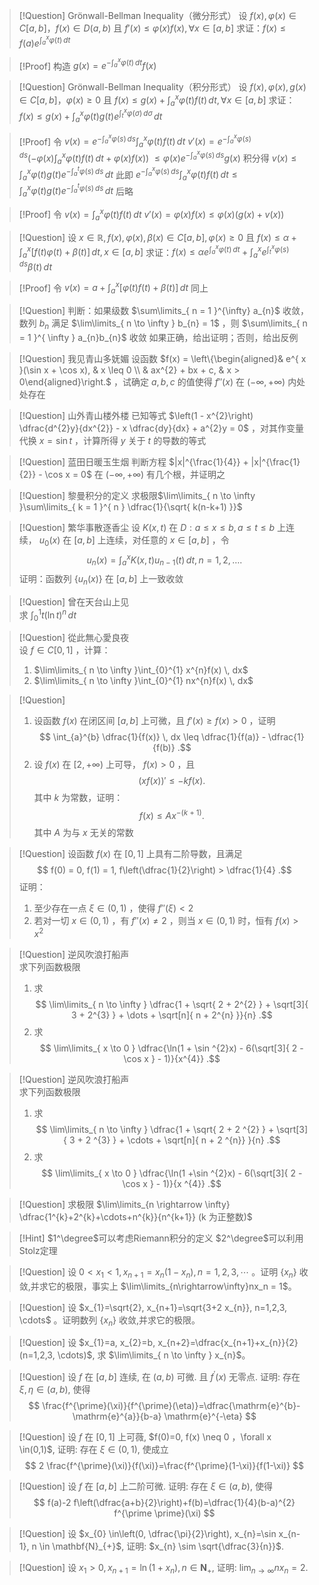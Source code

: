 > [!Question] Grönwall-Bellman Inequality（微分形式）
> 设 $f(x), \varphi(x) \in C[a, b]$，$f(x) \in D(a, b)$ 且 $f'(x) \leq \varphi(x)f(x), \forall x \in [a, b]$
> 求证：$f(x) \leq f(a)e^{ \int_{ a }^{x} \varphi(t) \, dt }$

> [!Proof]
> 构造 $g(x) = e^{ -\int_{a}^{x} \varphi(t) \, dt }f(x)$

> [!Question] Grönwall-Bellman Inequality（积分形式）
> 设 $f(x), \varphi(x), g(x) \in C[a, b]$，$\varphi(x) \geq 0$ 且 $f(x) \leq g(x) + \int_{a}^{x} \varphi(t)f(t) \, dt, \forall x \in [a, b]$
> 求证：$f(x) \leq g(x) + \int_{a}^{x} \varphi(t)g(t)e^{ \int_{t}^{x} \varphi(\sigma) \, d\sigma } \, dt$

> [!Proof]
> 令 $v(x) = e^{ -\int_{a}^{x} \varphi(s) \, ds } \int_{a}^{x} \varphi(t)f(t) \, dt$
> $v'(x) = e^{ -\int_{a}^{x} \varphi(s) \, ds } (-\varphi(x)\int_{a}^{x} \varphi(t)f(t) \, dt + \varphi(x)f(x))$
> $\leq \varphi(x) e^{ -\int_{a}^{x} \varphi(s) \, ds } g(x)$
> 积分得
> $v(x) \leq \int_{a}^{x} \varphi(t) g(t) e^{ -\int_{a}^{t} \varphi(s) \, ds } \, dt$
> 此即
> $e^{ -\int_{a}^{x} \varphi(s) \, ds } \int_{a}^{x} \varphi(t)f(t) \, dt \leq \int_{a}^{x} \varphi(t) g(t) e^{ -\int_{a}^{t} \varphi(s) \, ds } \, dt$
> 后略

> [!Proof]
> 令 $v(x) = \int_{a}^{x} \varphi(t)f(t) \, dt$
> $v'(x) = \varphi(x)f(x) \leq \varphi(x)(g(x) + v(x))$

> [!Question]
> 设 $x \in \mathbb{R}, f(x),\varphi(x),\beta(x) \in C[a, b], \varphi(x) \geq 0$ 且 $f(x) \leq \alpha + \int_{a}^{x} [f(t)\varphi(t) + \beta(t)] \, dt, x \in [a, b]$
> 求证：$f(x) \leq \alpha e^{ \int_{a}^{x} \varphi(t) \, dt } + \int_{a}^{x} e^{ \int_{t}^{x} \varphi(s) \, ds } \beta(t) \, dt$

> [!Proof]
> 令 $v(x) = a + \int_{a}^{x} [\varphi(t)f(t) + \beta(t)] \, dt$
> 同上


> [!Question]
> 判断：如果级数 $\sum\limits_{ n = 1 }^{\infty} a_{n}$ 收敛，数列 $b_{n}$ 满足 $\lim\limits_{ n \to \infty } b_{n} = 1$ ，则 $\sum\limits_{ n = 1 }^{ \infty } a_{n}b_{n}$ 收敛
> 如果正确，给出证明；否则，给出反例




> [!Question] 我见青山多妩媚
> 设函数  $f(x) = \left\{\begin{aligned}& e^{ x }(\sin x + \cos x), & x \leq 0 \\ & ax^{2} + bx + c, & x > 0\end{aligned}\right.$ ，试确定 $a, b, c$ 的值使得 $f''(x)$ 在 $(-\infty, +\infty)$ 内处处存在

> [!Question] 山外青山楼外楼
> 已知等式 $\left(1 - x^{2}\right) \dfrac{d^{2}y}{dx^{2}} - x \dfrac{dy}{dx} + a^{2}y = 0$ ，对其作变量代换 $x = \sin t$ ，计算所得 $y$ 关于 $t$ 的导数的等式


> [!Question] 蓝田日暖玉生烟
> 判断方程 $|x|^{\frac{1}{4}} + |x|^{\frac{1}{2}} - \cos x = 0$ 在 $(-\infty, +\infty)$ 有几个根，并证明之




> [!Question] 黎曼积分的定义
> 求极限$\lim\limits_{ n \to \infty }\sum\limits_{ k = 1 }^{ n } \dfrac{1}{\sqrt{ k(n-k+1) }}$

> [!Question] 繁华事散逐香尘
> 设 $K(x, t)$ 在 $D:a \leq x \leq b, a \leq t \leq b$ 上连续， $u_{0}(x)$ 在 $[a, b]$ 上连续，对任意的 $x \in [a, b]$ ，令
> $$
> u_{n}(x) = \int_{a}^{x} K(x, t)u_{n - 1}(t) \, dt, n = 1, 2, \dots 
> .$$
> 证明：函数列 $\{u_{n}(x)\}$ 在 $[a, b]$ 上一致收敛


> [!Question] 曾在天台山上见  
> 求 $\int_{0}^{1} t(\ln t)^{n} \, dt$






> [!Question] 從此無心愛良夜  
> 设 $f \in C[0, 1]$ ，计算：
> 1. $\lim\limits_{ n \to \infty }\int_{0}^{1} x^{n}f(x) \, dx$
> 2. $\lim\limits_{ n \to \infty }\int_{0}^{1} nx^{n}f(x) \, dx$

> [!Question]
> 1. 设函数 $f(x)$ 在闭区间 $[a, b]$ 上可微，且 $f'(x) \geq f(x) > 0$ ，证明
> $$
> \int_{a}^{b} \dfrac{1}{f(x)} \, dx \leq \dfrac{1}{f(a)} - \dfrac{1}{f(b)}
> .$$
> 2. 设 $f(x)$ 在 $[2, +\infty)$ 上可导， $f(x) > 0$ ，且
> $$
> (xf(x))' \leq -kf(x)
> .$$
> 其中 $k$ 为常数，证明：
> $$
> f(x) \leq Ax^{-(k + 1)}
> .$$
> 其中 $A$ 为与 $x$ 无关的常数






> [!Question]
> 设函数 $f(x)$ 在 $[0, 1]$ 上具有二阶导数，且满足
> $$
> f(0) = 0, f(1) = 1, f\left(\dfrac{1}{2}\right) > \dfrac{1}{4}
> .$$
> 证明：
> 1. 至少存在一点 $\xi \in (0, 1)$ ，使得 $f''(\xi) < 2$
> 2. 若对一切 $x \in (0, 1)$ ，有 $f''(x) \neq 2$ ，则当 $x \in (0, 1)$ 时，恒有 $f(x) > x^{2}$

> [!Question] 逆风吹浪打船声  
> 求下列函数极限  
> 1. 求  
> $$  
> \lim\limits_{ n \to \infty } \dfrac{1 + \sqrt{ 2 + 2^{2} } + \sqrt[3]{ 3 + 2^{3} } + \dots + \sqrt[n]{ n + 2^{n} }}{n}  
> .$$  
> 2. 求  
> $$  
> \lim\limits_{ x \to 0 } \dfrac{\ln(1 + \sin ^{2}x) - 6(\sqrt[3]{ 2 - \cos x } - 1)}{x^{4}}  
> .$$

> [!Question] 逆风吹浪打船声  
> 求下列函数极限  
> 1. 求  
> $$ 
> \lim\limits_{ n \to \infty } \dfrac{1 + \sqrt{ 2 + 2 ^{2} } + \sqrt[3]{ 3 + 2 ^{3} } + \cdots + \sqrt[n]{ n + 2 ^{n}} }{n}  
> .$$  
> 2. 求  
> $$  
> \lim\limits_{ x \to 0 } \dfrac{\ln(1 +\sin ^{2}x) - 6(\sqrt[3]{ 2 - \cos x } - 1)}{x ^{4}}  
> .$$

> [!Question]
> 求极限
>  $\lim\limits_{n \rightarrow \infty} \dfrac{1^{k}+2^{k}+\cdots+n^{k}}{n^{k+1}} (k 为正整数)$

> [!Hint]
> $1^\degree$可以考虑Riemann积分的定义
> $2^\degree$可以利用Stolz定理


> [!Question]
> 设 $0<x_{1}<1, x_{n+1}=x_{n}\left(1-x_{n}\right), n=1,2,3, \cdots$ 。证明 $\{x_{n} \}$ 收敛,并求它的极限，事实上 $\lim\limits_{n\rightarrow\infty}nx_n = 1$。

> [!Question]
> 设 $x_{1}=\sqrt{2}, x_{n+1}=\sqrt{3+2 x_{n}}, n=1,2,3, \cdots$ 。证明数列 $\{x_{n} \}$ 收敛,并求它的极限。

> [!Question]
> 设 $x_{1}=a, x_{2}=b, x_{n+2}=\dfrac{x_{n+1}+x_{n}}{2}(n=1,2,3, \cdots)$, 求 $\lim\limits_{ n \to \infty } x_{n}$。


> [!Question]
> 设 $f$ 在 $[a, b]$ 连续, 在 $(a, b)$ 可微. 且 $f^{\prime}(x)$ 无零点. 证明: 存在 $\xi, \eta \in(a, b)$, 使得
> $$
> \frac{f^{\prime}(\xi)}{f^{\prime}(\eta)}=\dfrac{\mathrm{e}^{b}-\mathrm{e}^{a}}{b-a} \mathrm{e}^{-\eta}
> $$

> [!Question]
> 设 $f$ 在 $[0,1]$ 上可薇, $f(0)=0, f(x) \neq 0 $，$\forall x \in(0,1)$, 证明: 存在 $\xi \in(0,1)$, 使成立
> $$
> 2 \frac{f^{\prime}(\xi)}{f(\xi)}=\frac{f^{\prime}(1-\xi)}{f(1-\xi)}
> $$

> [!Question]
> 设 $f$ 在 $[a, b]$ 上二阶可微. 证明: 存在 $\xi \in(a, b)$, 使得
> $$
> f(a)-2 f\left(\dfrac{a+b}{2}\right)+f(b)=\dfrac{1}{4}(b-a)^{2} f^{\prime \prime}(\xi)
> $$

> [!Question]
> 设 $x_{0} \in\left(0, \dfrac{\pi}{2}\right), x_{n}=\sin x_{n-1}, n \in \mathbf{N}_{+}$, 证明: $x_{n} \sim \sqrt{\dfrac{3}{n}}$.

> [!Question]
> 设 $x_{1}>0, x_{n+1}=\ln \left(1+x_{n}\right), n \in \mathbf{N}_{+}$, 证明: $\lim _{n \rightarrow \infty} n x_{n}=2$.





